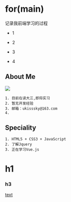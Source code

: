 # for(main)

记录我前端学习的过程

- 1

- 2

- 3

- 4

## About Me

![](https://github.com/bhnddowinf/vuejs2-learn/blob/master/me.jpeg?raw=true)

    1. 目前在读大三,即将实习
    2. 暂无开发经验
    3. 邮箱：ukisssky@163.com
    4.

## Speciality

    1. HTML5 + CSS3 + JavaScript
    2. 了解Jquery
    3. 正在学习Vue.js


# h1

### h3

[text](url)
